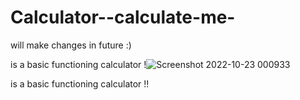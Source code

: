 # Calculator--calculate-me-
will make changes in future :)

is a basic functioning calculator !![Screenshot 2022-10-23 000933](https://user-images.githubusercontent.com/100332850/197374526-07d311e1-9068-4fc3-9d2f-95c203f285b5.png)

is a basic functioning calculator !!
